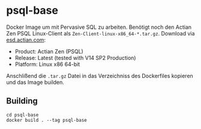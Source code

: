 
# psql-base

Docker Image um mit Pervasive SQL zu arbeiten. Benötigt noch den Actian Zen PSQL Linux-Client als `Zen-Client-linux-x86_64-*.tar.gz`. Download via [esd.actian.com](https://esd.actian.com/):

 - Product: Actian Zen (PSQL)
 - Release: Latest (tested with V14 SP2 Production)
 - Platform: Linux x86 64-bit
 
 Anschlißend die `.tar.gz` Datei in das Verzeichniss des Dockerfiles kopieren und das Image builden.
 
## Building
 
```
cd psql-base
docker build . --tag psql-base

```
